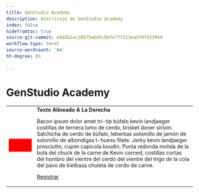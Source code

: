 ```yaml
---
title: GenStudio Academy
description: Aterrizaje de GenStudio Academy
index: false
hidefromtoc: true
source-git-commit: e8ddb1ec28875a605cbbfe777313ea5f0f923949
workflow-type: tm+mt
source-wordcount: '64'
ht-degree: 0%

---
```


# GenStudio Academy


<table>
 <tr style= "border: 0;">
  <td><img src="./assets/medium.png"></td>
  <td> <strong>Texto Alineado A La Derecha</strong><p> Bacon ipsum dolor amet tri-tip búfalo kevin landjaeger costillas de ternera lomo de cerdo, brisket doner sirloin. Salchicha de cerdo de búfalo, leberkas solomillo de jamón de solomillo de albóndigas t-hueso filete. Jerky kevin landjaeger prosciutto, cupim capicola boudin. Punta redonda molida de la bola del chuck de la carne de Kevin corned, costillas cortas del hombro del vientre del cerdo del vientre del trigo de la cola del pavo de kielbasa chuleta de cerdo de carne.<p><a href="https://adobeevents.adobeconnect.com/ec77sm8a2tt2/event/registration.html?campaign-id=ExL" rel="noreferrer" target="_blank" class="spectrum-Button spectrum-Button--fill spectrum-Button--accent spectrum-Button--sizeM"><span class="spectrum-Button-label has-no-wrap">Registrar</span></a></td>
 </tr>
</table>